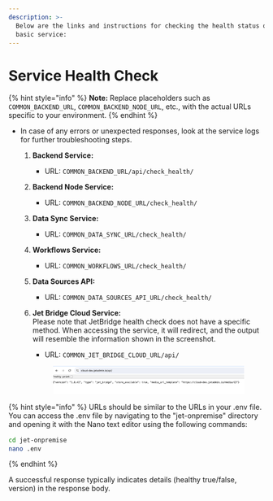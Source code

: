 ```yaml
---
description: >-
  Below are the links and instructions for checking the health status of the
  basic service:
---
```


# Service Health Check

{% hint style="info" %}
**Note:** Replace placeholders such as `COMMON_BACKEND_URL`, `COMMON_BACKEND_NODE_URL`, etc., with the actual URLs specific to your environment.
{% endhint %}

* In case of any errors or unexpected responses, look at the service logs for further troubleshooting steps.
  1. **Backend Service:**
     * URL: `COMMON_BACKEND_URL/api/check_health/`
  2. **Backend Node Service:**
     * URL: `COMMON_BACKEND_NODE_URL/check_health/`
  3. **Data Sync Service:**
     * URL: `COMMON_DATA_SYNC_URL/check_health/`
  4. **Workflows Service:**
     * URL: `COMMON_WORKFLOWS_URL/check_health/`
  5. **Data Sources API:**
     * URL: `COMMON_DATA_SOURCES_API_URL/check_health/`
  6.  **Jet Bridge Cloud Service:**\
      Please note that JetBridge health check does not have a specific method. When accessing the service, it will redirect, and the output will resemble the information shown in the screenshot.

      * URL: `COMMON_JET_BRIDGE_CLOUD_URL/api/`



      <div data-full-width="true">

      <figure><img src="../../.gitbook/assets/Screenshot 2024-03-25 at 18.55.00.png" alt=""><figcaption></figcaption></figure>

      </div>

{% hint style="info" %}
URLs should be similar to the URLs in your .env file. You can access the .env file by navigating to the "jet-onpremise" directory and opening it with the Nano text editor using the following commands:

```bash
cd jet-onpremise
nano .env
```
{% endhint %}

A successful response typically indicates details (healthy true/false, version) in the response body.
